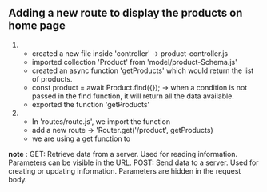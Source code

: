 ## Adding a new route to display the products on home page
1. - created a new file inside 'controller' -> product-controller.js
   - imported collection 'Product' from 'model/product-Schema.js'
   - created an async function 'getProducts' which would return the list of products.
   - const product = await Product.find({}); 
          -> when a condition is not passed in the find function, it will return all the data available.
   - exported the function 'getProducts'

2.  - In 'routes/route.js', we import the function
    - add a new route -> 'Router.get('/product', getProducts)
    - we are using a get function to 

**note** : 
GET: Retrieve data from a server. Used for reading information. Parameters can be visible in the URL.
POST: Send data to a server. Used for creating or updating information. Parameters are hidden in the request body. 

